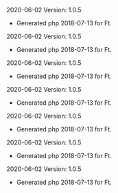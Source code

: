 2020-06-02 Version: 1.0.5
- Generated php 2018-07-13 for Ft.

2020-06-02 Version: 1.0.5
- Generated php 2018-07-13 for Ft.

2020-06-02 Version: 1.0.5
- Generated php 2018-07-13 for Ft.

2020-06-02 Version: 1.0.5
- Generated php 2018-07-13 for Ft.

2020-06-02 Version: 1.0.5
- Generated php 2018-07-13 for Ft.

2020-06-02 Version: 1.0.5
- Generated php 2018-07-13 for Ft.

2020-06-02 Version: 1.0.5
- Generated php 2018-07-13 for Ft.

